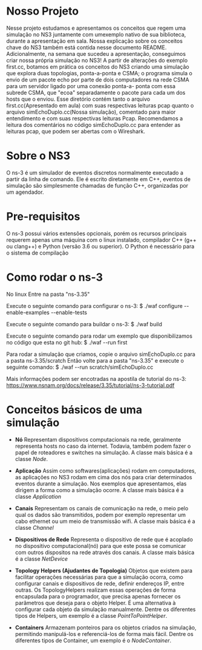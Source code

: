 # Nosso Projeto

Nesse projeto estudamos e apresentamos os conceitos que regem uma simulação no NS3 juntamente com umexemplo nativo de sua biblioteca, durante a apresentação em sala. Nossa explicação sobre os
conceitos chave do NS3 também está contida nesse documento README. 
Adicionalmente, na semana que sucedeu a apresentação, conseguimos criar nossa própria simulação no
NS3! A partir de alterações do exemplo first.cc, botamos em prática os conceitos do NS3 criando uma
simulação que explora duas topologias, ponta-a-ponta e CSMA; o programa simula o envio de um pacote echo por parte de dois computadores na rede CSMA para um servidor ligado por uma conexão ponta-a-
ponta com essa subrede CSMA, que "ecoa" separadamente o pacote para cada um dos hosts que o enviou.
Esse diretório contém tanto o arquivo first.cc(Apresentado em aula) com suas respectivas leituras
pcap quanto o arquivo simEchoDuplo.cc(Nossa simulação), comentado para maior entendimento e com suas
respectivas leituras Pcap. Recomendamos a leitura dos comentários no código simEchoDuplo.cc para
entender as leituras pcap, que podem ser abertas com o Wireshark.

# Sobre o NS3

O ns-3 é um simulador de eventos discretos normalmente executado a partir da linha de comando. 
Ele é escrito diretamente em C++, eventos de simulação são simplesmente chamadas de função C++, 
organizadas por um agendador.

# Pre-requisitos

O ns-3 possui vários extensões opcionais, porém os recursos principais requerem apenas uma máquina
com o linux instalado, compilador C++ (g++ ou clang++) e Python (versão 3.6 ou superior). 
O Python é necessário para o sistema de compilação

# Como rodar o ns-3

No linux
Entre na pasta "ns-3.35"

Execute o seguinte comando para configurar o ns-3: 
$ ./waf configure --enable-examples --enable-tests

Execute o seguinte comando para buildar o ns-3: 
$ ./waf build

Execute o seguinte comando para rodar um exemplo que disponibilizamos no código que esta no git hub:
$  ./waf --run first

Para rodar a simulação que criamos, copie o arquivo simEchoDuplo.cc para a pasta ns-3.35/scratch 
Então volte para a pasta "ns-3.35" e execute o seguinte comando:
$  ./waf --run scratch/simEchoDuplo.cc

Mais informações podem ser encotradas na apostila de tutorial do ns-3:
https://www.nsnam.org/docs/release/3.35/tutorial/ns-3-tutorial.pdf

# Conceitos básicos de uma simulação

* __Nó__ 
Representam dispositivos computacionais na rede, geralmente representa hosts no caso da internet.
Todavia, também podem fazer o papel de roteadores e switches na simulação.
A classe mais básica é a classe *Node*.

* __Aplicação__
Assim como softwares(aplicações) rodam em computadores, as aplicações no NS3 rodam em cima dos
nós para criar determinados eventos durante a simulação. Nos exemplos que apresentamos, elas 
dirigem a forma como a simulação ocorre.
A classe mais básica é a classe *Application*

* __Canais__
Representam os canais de comunicação na rede, o meio pelo qual os dados são transmitidos, podem por exemplo representar um cabo ethernet ou um meio de transmissão wifi.
A classe mais básica é a classe *Channel*

* __Dispositivos de Rede__
Representa o dispositivo de rede que é acoplado no dispositivo computacional(nó) para que este possa
se comunicar com outros dispositos na rede através dos canais.
A classe mais básica é a classe *NetDevice*

* __Topology Helpers (Ajudantes de Topologia)__
Objetos que existem para facilitar operações necessárias para que a simulação ocorra, como
configurar canais e dispositivos de rede, definir endereços IP, entre outras. Os TopologyHelpers
realizam essas operações de forma encapsulada para o programador, que precisa apenas fornecer os
parâmetros que deseja para o objeto Helper. É uma alternativa à configurar cada objeto da simulação manualmente.
Dentre os diferentes tipos de Helpers, um exemplo é a classe *PointToPointHelper*.

* __Containers__
Armazenam ponteiros para os objetos criados na simulação, permitindo manipulá-los e referenciá-los de forma mais fácil.
Dentre os diferentes tipos de Container, um exemplo é o *NodeContainer*.
